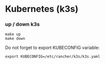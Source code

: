 # Kubernetes (k3s)


### up / down k3s
```
make up
make down
```

Do not forget to export KUBECONFIG variable:
```
export KUBECONFIG=/etc/rancher/k3s/k3s.yaml
```
